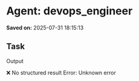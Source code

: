 # Agent: devops_engineer
**Saved on:** 2025-07-31 18:15:13

## Task
Output

❌ No structured result
Error: Unknown error

